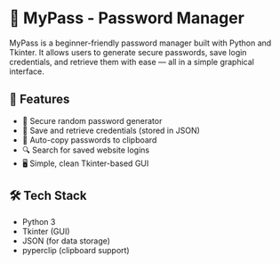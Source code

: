 # 🔐 MyPass - Password Manager

MyPass is a beginner-friendly password manager built with Python and Tkinter. It allows users to generate secure passwords, save login credentials, and retrieve them with ease — all in a simple graphical interface.

## 🚀 Features

- 🔑 Secure random password generator
- 💾 Save and retrieve credentials (stored in JSON)
- 🧠 Auto-copy passwords to clipboard
- 🔍 Search for saved website logins
- 🖥️ Simple, clean Tkinter-based GUI

## 🛠 Tech Stack

- Python 3  
- Tkinter (GUI)  
- JSON (for data storage)  
- pyperclip (clipboard support)

